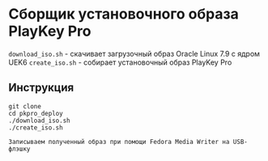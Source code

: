 # Сборщик установочного образа PlayKey Pro

`download_iso.sh` - скачивает загрузочный образ Oracle Linux 7.9 с ядром UEK6
`create_iso.sh` - собирает установочный образ PlayKey Pro

## Инструкция

    git clone
    cd pkpro_deploy
    ./download_iso.sh
    ./create_iso.sh

    Записываем полученный образ при помощи Fedora Media Writer на USB-флэшку

